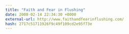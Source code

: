 ```yaml
---
title: "Faith and Fear in Flushing"
date: 2008-02-14 22:34:30 +0000
external-url: http://www.faithandfearinflushing.com/
hash: 2717c51711926f9c49f109cd2e95f73e
---
```




